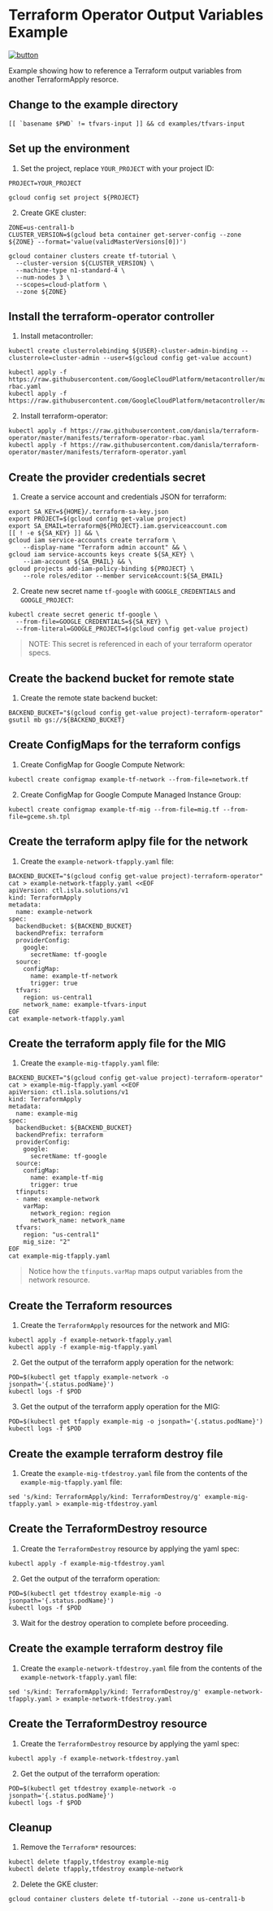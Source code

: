# Terraform Operator Output Variables Example

[![button](http://gstatic.com/cloudssh/images/open-btn.png)](https://console.cloud.google.com/cloudshell/open?git_repo=https://github.com/danisla/terraform-operator&working_dir=examples/tfvars-input&page=shell&tutorial=README.md)

Example showing how to reference a Terraform output variables from another TerraformApply resorce.

## Change to the example directory

```
[[ `basename $PWD` != tfvars-input ]] && cd examples/tfvars-input
```

## Set up the environment

1. Set the project, replace `YOUR_PROJECT` with your project ID:

```
PROJECT=YOUR_PROJECT
```

```
gcloud config set project ${PROJECT}
```

2. Create GKE cluster:

```
ZONE=us-central1-b
CLUSTER_VERSION=$(gcloud beta container get-server-config --zone ${ZONE} --format='value(validMasterVersions[0])')

gcloud container clusters create tf-tutorial \
  --cluster-version ${CLUSTER_VERSION} \
  --machine-type n1-standard-4 \
  --num-nodes 3 \
  --scopes=cloud-platform \
  --zone ${ZONE}
```

## Install the terraform-operator controller

1. Install metacontroller:

```
kubectl create clusterrolebinding ${USER}-cluster-admin-binding --clusterrole=cluster-admin --user=$(gcloud config get-value account)

kubectl apply -f https://raw.githubusercontent.com/GoogleCloudPlatform/metacontroller/master/manifests/metacontroller-rbac.yaml
kubectl apply -f https://raw.githubusercontent.com/GoogleCloudPlatform/metacontroller/master/manifests/metacontroller.yaml
```

2. Install terraform-operator:

```
kubectl apply -f https://raw.githubusercontent.com/danisla/terraform-operator/master/manifests/terraform-operator-rbac.yaml
kubectl apply -f https://raw.githubusercontent.com/danisla/terraform-operator/master/manifests/terraform-operator.yaml
```

## Create the provider credentials secret

1. Create a service account and credentials JSON for terraform:

```
export SA_KEY=${HOME}/.terraform-sa-key.json
export PROJECT=$(gcloud config get-value project)
export SA_EMAIL=terraform@${PROJECT}.iam.gserviceaccount.com
[[ ! -e ${SA_KEY} ]] && \
gcloud iam service-accounts create terraform \
    --display-name "Terraform admin account" && \
gcloud iam service-accounts keys create ${SA_KEY} \
    --iam-account ${SA_EMAIL} && \
gcloud projects add-iam-policy-binding ${PROJECT} \
    --role roles/editor --member serviceAccount:${SA_EMAIL}
```

2. Create new secret name `tf-google` with `GOOGLE_CREDENTIALS` and `GOOGLE_PROJECT`:

```
kubectl create secret generic tf-google \
  --from-file=GOOGLE_CREDENTIALS=${SA_KEY} \
  --from-literal=GOOGLE_PROJECT=$(gcloud config get-value project)
```

> NOTE: This secret is referenced in each of your terraform operator specs.

## Create the backend bucket for remote state

1. Create the remote state backend bucket:

```
BACKEND_BUCKET="$(gcloud config get-value project)-terraform-operator"
gsutil mb gs://${BACKEND_BUCKET}
```

## Create ConfigMaps for the terraform configs

1. Create ConfigMap for Google Compute Network:

```
kubectl create configmap example-tf-network --from-file=network.tf
```

2. Create ConfigMap for Google Compute Managed Instance Group:

```
kubectl create configmap example-tf-mig --from-file=mig.tf --from-file=gceme.sh.tpl
```

## Create the terraform aplpy file for the network

1. Create the `example-network-tfapply.yaml` file:

```
BACKEND_BUCKET="$(gcloud config get-value project)-terraform-operator"
cat > example-network-tfapply.yaml <<EOF
apiVersion: ctl.isla.solutions/v1
kind: TerraformApply
metadata:
  name: example-network
spec:
  backendBucket: ${BACKEND_BUCKET}
  backendPrefix: terraform
  providerConfig:
    google:
      secretName: tf-google
  source:
    configMap:
      name: example-tf-network
      trigger: true
  tfvars:
    region: us-central1
    network_name: example-tfvars-input
EOF
cat example-network-tfapply.yaml
```

## Create the terraform apply file for the MIG

1. Create the `example-mig-tfapply.yaml` file:

```
BACKEND_BUCKET="$(gcloud config get-value project)-terraform-operator"
cat > example-mig-tfapply.yaml <<EOF
apiVersion: ctl.isla.solutions/v1
kind: TerraformApply
metadata:
  name: example-mig
spec:
  backendBucket: ${BACKEND_BUCKET}
  backendPrefix: terraform
  providerConfig:
    google:
      secretName: tf-google
  source:
    configMap:
      name: example-tf-mig
      trigger: true
  tfinputs:
  - name: example-network
    varMap:
      network_region: region
      network_name: network_name
  tfvars:
    region: "us-central1"
    mig_size: "2"
EOF
cat example-mig-tfapply.yaml
```

> Notice how the `tfinputs.varMap` maps output variables from the network resource.

## Create the Terraform resources

1. Create the `TerraformApply` resources for the network and MIG:

```
kubectl apply -f example-network-tfapply.yaml
kubectl apply -f example-mig-tfapply.yaml
```

2. Get the output of the terraform apply operation for the network:

```
POD=$(kubectl get tfapply example-network -o jsonpath='{.status.podName}')
kubectl logs -f $POD
```

3. Get the output of the terraform apply operation for the MIG:

```
POD=$(kubectl get tfapply example-mig -o jsonpath='{.status.podName}')
kubectl logs -f $POD
```

## Create the example terraform destroy file

1. Create the `example-mig-tfdestroy.yaml` file from the contents of the `example-mig-tfapply.yaml` file:

```
sed 's/kind: TerraformApply/kind: TerraformDestroy/g' example-mig-tfapply.yaml > example-mig-tfdestroy.yaml
```

## Create the TerraformDestroy resource

1. Create the `TerraformDestroy` resource by applying the yaml spec:

```
kubectl apply -f example-mig-tfdestroy.yaml
```

2. Get the output of the terraform operation:

```
POD=$(kubectl get tfdestroy example-mig -o jsonpath='{.status.podName}')
kubectl logs -f $POD
```

3. Wait for the destroy operation to complete before proceeding.


## Create the example terraform destroy file

1. Create the `example-network-tfdestroy.yaml` file from the contents of the `example-network-tfapply.yaml` file:

```
sed 's/kind: TerraformApply/kind: TerraformDestroy/g' example-network-tfapply.yaml > example-network-tfdestroy.yaml
```

## Create the TerraformDestroy resource

1. Create the `TerraformDestroy` resource by applying the yaml spec:

```
kubectl apply -f example-network-tfdestroy.yaml
```

2. Get the output of the terraform operation:

```
POD=$(kubectl get tfdestroy example-network -o jsonpath='{.status.podName}')
kubectl logs -f $POD
```

## Cleanup

1. Remove the `Terraform*` resources:

```
kubectl delete tfapply,tfdestroy example-mig
kubectl delete tfapply,tfdestroy example-network
```

2. Delete the GKE cluster:

```
gcloud container clusters delete tf-tutorial --zone us-central1-b
```